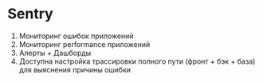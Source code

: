 # Sentry

1. Мониторинг ошибок приложений
2. Мониторинг performance приложений
3. Алерты + Дашборды
4. Доступна настройка трассировки полного пути (фронт + бэк + база) для выяснения причины ошибки